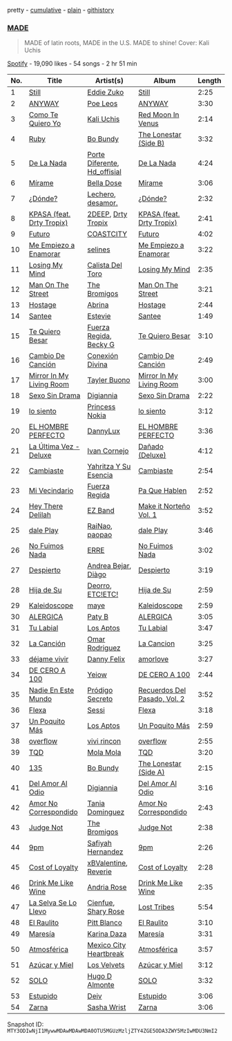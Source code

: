 pretty - [cumulative](/playlists/cumulative/37i9dQZF1DX4Y9tVO1TwDw.md) - [plain](/playlists/plain/37i9dQZF1DX4Y9tVO1TwDw) - [githistory](https://github.githistory.xyz/mackorone/spotify-playlist-archive/blob/main/playlists/plain/37i9dQZF1DX4Y9tVO1TwDw)

### [MADE](https://open.spotify.com/playlist/37i9dQZF1DX4Y9tVO1TwDw)

> MADE of latin roots, MADE in the U.S\. MADE to shine! Cover: Kali Uchis

[Spotify](https://open.spotify.com/user/spotify) - 19,090 likes - 54 songs - 2 hr 51 min

| No. | Title | Artist(s) | Album | Length |
|---|---|---|---|---|
| 1 | [Still](https://open.spotify.com/track/7gSsxz2pwDARRVCJW1o6tR) | [Eddie Zuko](https://open.spotify.com/artist/4AxSQnOMPd42KI149MWsub) | [Still](https://open.spotify.com/album/73QwJc0tXAC3aRymPfphH3) | 2:25 |
| 2 | [ANYWAY](https://open.spotify.com/track/6GY2FCfIwuY0tlmk0HE9t2) | [Poe Leos](https://open.spotify.com/artist/6E4v4lnsSuO5SaQ4FNOWSA) | [ANYWAY](https://open.spotify.com/album/2OTJpqiKPctZPSOJcKwmUB) | 3:30 |
| 3 | [Como Te Quiero Yo](https://open.spotify.com/track/2VxQqF52M7IPkiLd4XmTNi) | [Kali Uchis](https://open.spotify.com/artist/1U1el3k54VvEUzo3ybLPlM) | [Red Moon In Venus](https://open.spotify.com/album/5OZ44LaqZbpP3m9B3oT8br) | 2:14 |
| 4 | [Ruby](https://open.spotify.com/track/0e69hMJTwnCTA83HNyaSKx) | [Bo Bundy](https://open.spotify.com/artist/5Tm0Q6noHS5KjlsvFwHoFS) | [The Lonestar \(Side B\)](https://open.spotify.com/album/06umNxBSyTAPfB3XYfn95D) | 3:32 |
| 5 | [De La Nada](https://open.spotify.com/track/6v9NpFk0H4fGGW1Rr1xV82) | [Porte Diferente](https://open.spotify.com/artist/1OZhgL2E9qx49PhVzWRcuf), [Hd\_offisial](https://open.spotify.com/artist/5nKa5tAE66U8DCpVmR3AsX) | [De La Nada](https://open.spotify.com/album/26d7Q4AHlzN1hBrXPvFIvQ) | 4:24 |
| 6 | [Mírame](https://open.spotify.com/track/4CzrcuupfBN5G7KfRriA26) | [Bella Dose](https://open.spotify.com/artist/0mzZB75kFTY5xPZm4RWfk9) | [Mírame](https://open.spotify.com/album/3xYHcuI1ir1bTvJpxfYoBN) | 3:06 |
| 7 | [¿Dónde?](https://open.spotify.com/track/0mFdgCl72vf746EW4l6Ztt) | [Lechero](https://open.spotify.com/artist/2x5oi7GC3XkdgXSC8juDIw), [desamor.](https://open.spotify.com/artist/3Bg5zq88wlTgSPgT1x2CFW) | [¿Dónde?](https://open.spotify.com/album/5s2BpnMUEjfrZCR013IGoY) | 2:32 |
| 8 | [KPASA \(feat\. Drty Tropix\)](https://open.spotify.com/track/2WnlyIzUY8S4pCZivwbaem) | [2DEEP](https://open.spotify.com/artist/1ky3PEixUHYvSHGeO8TSmb), [Drty Tropix](https://open.spotify.com/artist/6rskWKdI8VMxqWfBxU0my2) | [KPASA \(feat\. Drty Tropix\)](https://open.spotify.com/album/1f3pPYCKSM5OfKtZ08t2sE) | 2:41 |
| 9 | [Futuro](https://open.spotify.com/track/3jHL68prXOOuDrgz9jbIoT) | [COASTCITY](https://open.spotify.com/artist/3U6AuiLSmMwlxgEDGZz9xj) | [Futuro](https://open.spotify.com/album/3f1hF4eTrVUq71O4Nj0Puf) | 4:02 |
| 10 | [Me Empiezo a Enamorar](https://open.spotify.com/track/09o3cUojKPKVA8XyFZ0fkp) | [selines](https://open.spotify.com/artist/3kO8EO3svNUQSQW8rDOjAb) | [Me Empiezo a Enamorar](https://open.spotify.com/album/6zSHa67aBmU7uraUjDZ6NI) | 3:22 |
| 11 | [Losing My Mind](https://open.spotify.com/track/1lF9NdpTfSo2gnJtgNhn3S) | [Calista Del Toro](https://open.spotify.com/artist/2AdpTsL9U2vslmS8y7XXtc) | [Losing My Mind](https://open.spotify.com/album/3CcCKl14Z94YwcjHAHpSMH) | 2:35 |
| 12 | [Man On The Street](https://open.spotify.com/track/10qoABz08W73FAtcqUquM4) | [The Bromigos](https://open.spotify.com/artist/7IstQm3HsOZGoNhX0LJo0C) | [Man On The Street](https://open.spotify.com/album/4gD8i6JTx9g2zRZjmJ5nLl) | 3:21 |
| 13 | [Hostage](https://open.spotify.com/track/07RY54HKxOorMfOUHzK5De) | [Abrina](https://open.spotify.com/artist/3FfeeQuvoeef4F19qixt58) | [Hostage](https://open.spotify.com/album/19NdNTEHtg4U8qhNpOZNQ6) | 2:44 |
| 14 | [Santee](https://open.spotify.com/track/5Jssxp8m8PbF7gd9lZFfsx) | [Estevie](https://open.spotify.com/artist/3k9GPiGAtIAOfnfzzy3XQp) | [Santee](https://open.spotify.com/album/2OWQzXNMHUMe35yaKbWXcb) | 1:49 |
| 15 | [Te Quiero Besar](https://open.spotify.com/track/3iwKWIaEZ5jafPYZZSCDLz) | [Fuerza Regida](https://open.spotify.com/artist/0ys2OFYzWYB5hRDLCsBqxt), [Becky G](https://open.spotify.com/artist/4obzFoKoKRHIphyHzJ35G3) | [Te Quiero Besar](https://open.spotify.com/album/3nzB6RJLeWrgaATXF5ZIkr) | 3:10 |
| 16 | [Cambio De Canción](https://open.spotify.com/track/5vd0rJM8Z0TcL4bu68vL6Q) | [Conexión Divina](https://open.spotify.com/artist/4VNRWgZyB5AiSw4jlGDVLy) | [Cambio De Canción](https://open.spotify.com/album/669yLYUn6jylypYi5lmge1) | 2:49 |
| 17 | [Mirror In My Living Room](https://open.spotify.com/track/6sjd3IipyGU97VimolF0yR) | [Tayler Buono](https://open.spotify.com/artist/5doPfvddXXjtQIJu9rQEz5) | [Mirror In My Living Room](https://open.spotify.com/album/59KKhEV8ydurxp9XxdQEwg) | 3:00 |
| 18 | [Sexo Sin Drama](https://open.spotify.com/track/2qQ0RuYvFLsYZarBTCSbJw) | [Digiannia](https://open.spotify.com/artist/7h4VlNeXe4xN4uRWnYn875) | [Sexo Sin Drama](https://open.spotify.com/album/2ndDGHFi69bEujXAftA959) | 2:22 |
| 19 | [lo siento](https://open.spotify.com/track/7oQ0YOekfGFw5TOQwvXrnr) | [Princess Nokia](https://open.spotify.com/artist/6lay1nwbE6hTx1jivysUAL) | [lo siento](https://open.spotify.com/album/7tOSMJmUWT0vEvhSxloyZv) | 3:12 |
| 20 | [EL HOMBRE PERFECTO](https://open.spotify.com/track/5DcVcYoTmUnp90GuRCyfDT) | [DannyLux](https://open.spotify.com/artist/6ElqtIfQsAkEYypgfJIjeK) | [EL HOMBRE PERFECTO](https://open.spotify.com/album/3dtc12UnEQCJ4TSU4lRIAW) | 3:36 |
| 21 | [La Última Vez \- Deluxe](https://open.spotify.com/track/1XX3sKKZN3DfWeFpMAc2WX) | [Ivan Cornejo](https://open.spotify.com/artist/6PH3FLQAxtqYy46Zv08bpV) | [Dañado \(Deluxe\)](https://open.spotify.com/album/7dFnP4kqkS8va6P0UiVKaW) | 4:12 |
| 22 | [Cambiaste](https://open.spotify.com/track/2ShMj3rcOHAMKuhI7iaJo8) | [Yahritza Y Su Esencia](https://open.spotify.com/artist/51ZSh80McCt7vbqHouzW0A) | [Cambiaste](https://open.spotify.com/album/0fvaFUHPvCuZnkvspk2Uxj) | 2:54 |
| 23 | [Mi Vecindario](https://open.spotify.com/track/7LpOv13UlQtTVbknzGGzQm) | [Fuerza Regida](https://open.spotify.com/artist/0ys2OFYzWYB5hRDLCsBqxt) | [Pa Que Hablen](https://open.spotify.com/album/7idxAlo8GuUKWV7RhOlptp) | 2:52 |
| 24 | [Hey There Delilah](https://open.spotify.com/track/6DcuRMCIu66fLSGiS0MgZ8) | [EZ Band](https://open.spotify.com/artist/2gTWLwanLiNZFR0iNPD847) | [Make it Norteño Vol\. 1](https://open.spotify.com/album/7h2wTuvmqp4qoDfrOh10rs) | 3:52 |
| 25 | [dale Play](https://open.spotify.com/track/33gFV76PlZtTunQCaqYIJH) | [RaiNao](https://open.spotify.com/artist/42LEQxfXLEuzdqorKBbUVN), [paopao](https://open.spotify.com/artist/5AS4y4rlmbUYDCdg35qmI9) | [dale Play](https://open.spotify.com/album/0Iq5DxqRwkw2Y4uY0zun6V) | 3:46 |
| 26 | [No Fuimos Nada](https://open.spotify.com/track/3aWjuV28IwGzKnPddkH5rA) | [ERRE](https://open.spotify.com/artist/5OugQZ3PqgRofo9mtzVYN3) | [No Fuimos Nada](https://open.spotify.com/album/7xEWRe7FeCXP99EcTBatkz) | 3:02 |
| 27 | [Despierto](https://open.spotify.com/track/03wwC5vZMG8WtCjXwpjClK) | [Andrea Bejar](https://open.spotify.com/artist/5l3g6Xp8KQE4prw9hk6rQ8), [Diàgo](https://open.spotify.com/artist/7c4D4GARDnPEe1arEIKp0s) | [Despierto](https://open.spotify.com/album/3KhASegtqWv7krbI95cGU3) | 3:19 |
| 28 | [Hija de Su](https://open.spotify.com/track/6GhI4zyMx3xa6RvyYCKER6) | [Deorro](https://open.spotify.com/artist/6VD4UEUPvtsemqD3mmTqCR), [ETC!ETC!](https://open.spotify.com/artist/0iDBD558yJl5IfRXg9Yfwt) | [Hija de Su](https://open.spotify.com/album/5gzoFIcBf6wguzBK1z7wfl) | 2:59 |
| 29 | [Kaleidoscope](https://open.spotify.com/track/0kJqmEL3UbprAkBSFBdZY4) | [maye](https://open.spotify.com/artist/5ti5FPHgtaSf15KcUisZMt) | [Kaleidoscope](https://open.spotify.com/album/79xNVQyhJnZpOZj6hrABvd) | 2:59 |
| 30 | [ALERGICA](https://open.spotify.com/track/11Sakrqqq61WNucb48QGWy) | [Paty B](https://open.spotify.com/artist/6Uj2QB9FBerTdckLZfCzPs) | [ALERGICA](https://open.spotify.com/album/128gRYuCA4HlmI3vCiwl6l) | 3:05 |
| 31 | [Tu Labial](https://open.spotify.com/track/3vz0ZD15RxM2HNCGgrVrVc) | [Los Aptos](https://open.spotify.com/artist/4tenlYn9MG8Fda3OyDtPRO) | [Tu Labial](https://open.spotify.com/album/6kXbu3L1IVJZhGqsogGTWx) | 3:47 |
| 32 | [La Canción](https://open.spotify.com/track/2weKT5Gn2nOEKSjtchYGUR) | [Omar Rodriguez](https://open.spotify.com/artist/49rfzquok2HChfbpCvvHKD) | [La Cancion](https://open.spotify.com/album/64WFuqvj8ABvZHvo9BoV0c) | 3:25 |
| 33 | [déjame vivir](https://open.spotify.com/track/087sEV24d6VtERT2aiW9T2) | [Danny Felix](https://open.spotify.com/artist/51pVYU9oIKHUb72Y0v8iVV) | [amorlove](https://open.spotify.com/album/2fr723OoqF6nYM0ucTIuQ8) | 3:27 |
| 34 | [DE CERO A 100](https://open.spotify.com/track/6Pg2ciFoNsARurxQWm6KlN) | [Yeiow](https://open.spotify.com/artist/55l4u3fRNiOaM00eZjw5yl) | [DE CERO A 100](https://open.spotify.com/album/7wTSAIHdVtcLa3scZsipuI) | 2:44 |
| 35 | [Nadie En Este Mundo](https://open.spotify.com/track/228sACC7y614ro6IKRsOUJ) | [Pródigo Secreto](https://open.spotify.com/artist/7vtrVzMSgVdkTLLVk7UrDC) | [Recuerdos Del Pasado, Vol\. 2](https://open.spotify.com/album/3pMXlpXItYXJoEEdKWCAGm) | 3:52 |
| 36 | [Flexa](https://open.spotify.com/track/7dHS8dBVEZc3xP7jfm7g6u) | [Sessi](https://open.spotify.com/artist/6aPCzcaD2zGsu387By8SZX) | [Flexa](https://open.spotify.com/album/4ap1rTmDR8Xubn6Crx0EbR) | 3:18 |
| 37 | [Un Poquito Más](https://open.spotify.com/track/5iph5i9bTxD7vJEjXeYMDP) | [Los Aptos](https://open.spotify.com/artist/4tenlYn9MG8Fda3OyDtPRO) | [Un Poquito Más](https://open.spotify.com/album/1Q4rU1AFX6gzbomhgnbxHL) | 2:59 |
| 38 | [overflow](https://open.spotify.com/track/54Emsvj9A1qPH6zXOafruV) | [vivi rincon](https://open.spotify.com/artist/7G3PkBcNf57mBBK1qYA1iE) | [overflow](https://open.spotify.com/album/4Npxh394iWsnecaWncrvJU) | 2:55 |
| 39 | [TQD](https://open.spotify.com/track/3nY5WkZfpPbEesL0suAVqq) | [Mola Mola](https://open.spotify.com/artist/0GvoilgXudnVgLkkxYCttN) | [TQD](https://open.spotify.com/album/2oHIws9KI1JMfmbzmNEXoA) | 3:20 |
| 40 | [135](https://open.spotify.com/track/1FaOmKrjEERabl63Kcr3NU) | [Bo Bundy](https://open.spotify.com/artist/5Tm0Q6noHS5KjlsvFwHoFS) | [The Lonestar \(Side A\)](https://open.spotify.com/album/1rJiyZO8IkLAG0oWweOrHp) | 2:15 |
| 41 | [Del Amor Al Odio](https://open.spotify.com/track/0D44Q1JSPFbtz8VDSUINtv) | [Digiannia](https://open.spotify.com/artist/7h4VlNeXe4xN4uRWnYn875) | [Del Amor Al Odio](https://open.spotify.com/album/7CMhhkwEOq6TBywB2zK1dV) | 3:16 |
| 42 | [Amor No Correspondido](https://open.spotify.com/track/7DRT78EDLAfW0t6tjpTCHq) | [Tania Dominguez](https://open.spotify.com/artist/1GijCBCaciNgWn7Z0HeZ7v) | [Amor No Correspondido](https://open.spotify.com/album/3Zv87HBjoh4o6CObxB1Mph) | 2:43 |
| 43 | [Judge Not](https://open.spotify.com/track/6NFbwWsDoXyqLKZsQq9dVP) | [The Bromigos](https://open.spotify.com/artist/7IstQm3HsOZGoNhX0LJo0C) | [Judge Not](https://open.spotify.com/album/1JLe0I0YpC6hJmEIkW265O) | 2:38 |
| 44 | [9pm](https://open.spotify.com/track/3aGcPlMBBA7t0UTRgfYGNX) | [Safiyah Hernandez](https://open.spotify.com/artist/7lxy3cv38d6mcGj1gRqsgK) | [9pm](https://open.spotify.com/album/6QwUm0GDhznorwhPbgdrca) | 2:26 |
| 45 | [Cost of Loyalty](https://open.spotify.com/track/4Ct6RqjdLtpw1eDGlwJKHE) | [xBValentine](https://open.spotify.com/artist/4THqvMsBc72amqxSB45LDu), [Reverie](https://open.spotify.com/artist/4K2C6TgREygMW8xo4jymq4) | [Cost of Loyalty](https://open.spotify.com/album/0ppVLYcxxEO9sF8oW6pFkS) | 2:28 |
| 46 | [Drink Me Like Wine](https://open.spotify.com/track/0WTnZEt7dIFGK61BKVbut8) | [Andria Rose](https://open.spotify.com/artist/7pyFoUaznDd4Bxq5PmPKnK) | [Drink Me Like Wine](https://open.spotify.com/album/4RTXEGXWdPLsTk2EwUTO4k) | 2:35 |
| 47 | [La Selva Se Lo Llevo](https://open.spotify.com/track/7HbliIqpMum8pNhGTB9hz0) | [Cienfue](https://open.spotify.com/artist/0hPQfsafhd7umQTz29DCiT), [Shary Rose](https://open.spotify.com/artist/0Fy1mYuGtX0RBAraYKsJId) | [Lost Tribes](https://open.spotify.com/album/4x6FWqKuw1ruzP8IcdiuFm) | 5:54 |
| 48 | [El Raulito](https://open.spotify.com/track/0T8psfzHptYOA1GHDBqgbx) | [Pitt Blanco](https://open.spotify.com/artist/30gIMGuXt3QKpyVQHhJc8o) | [El Raulito](https://open.spotify.com/album/4ZqXlZBnogGgyyX7XdxqsD) | 3:10 |
| 49 | [Maresía](https://open.spotify.com/track/31v5xyilb2gRi1Zk7URiuz) | [Karina Daza](https://open.spotify.com/artist/4GCZ1YoIw5s7JycQgTFvTp) | [Maresía](https://open.spotify.com/album/5DwISBzdYnnULIlRaie7xV) | 3:31 |
| 50 | [Atmosférica](https://open.spotify.com/track/7CkmacAafgK7mKnartEcJz) | [Mexico City Heartbreak](https://open.spotify.com/artist/6HCbitfK12jusZy0drIiqJ) | [Atmosférica](https://open.spotify.com/album/3SXUi0sFJxlgRKjtn8exL7) | 3:57 |
| 51 | [Azúcar y Miel](https://open.spotify.com/track/77YxTd1xU2vX8zQTM90tCS) | [Los Velvets](https://open.spotify.com/artist/2XwCyW0m2J8oTZZ3VIBVy5) | [Azúcar y Miel](https://open.spotify.com/album/66RHHesIVcYuJm0BkmajkK) | 3:12 |
| 52 | [SOLO](https://open.spotify.com/track/2Gkjiu3HPOcK4qVDFRdrCE) | [Hugo D Almonte](https://open.spotify.com/artist/4cJdMWi5D3uJC93mePpJAP) | [SOLO](https://open.spotify.com/album/4NNdY7MuRfjtux9Dm4xFXN) | 3:32 |
| 53 | [Estupido](https://open.spotify.com/track/0s0911eZbCQY93FjUYmTRr) | [Deiv](https://open.spotify.com/artist/6Z26q1zYyoHDTzO2SrVaX1) | [Estupido](https://open.spotify.com/album/06AFG4QcIJ6xyiF7DVRKyZ) | 3:06 |
| 54 | [Zarna](https://open.spotify.com/track/2m3x9amJXUtxD12K3ZuaAg) | [Sasha Wrist](https://open.spotify.com/artist/3h4yzDa8Uj4ZplkApbgFAD) | [Zarna](https://open.spotify.com/album/6v9ziOQ7A3R8FzGXmHr5Mv) | 3:06 |

Snapshot ID: `MTY3ODIwNjI1MywwMDAwMDAwMDA0OTU5MGUzMzljZTY4ZGE5ODA3ZWY5MzIwMDU3NmI2`
